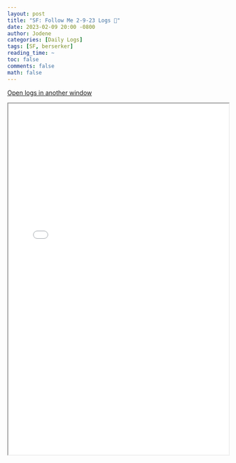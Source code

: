 ```yaml
---
layout: post
title: "SF: Follow Me 2-9-23 Logs 📜"
date: 2023-02-09 20:00 -0800
author: Jodene
categories: [Daily Logs]
tags: [SF, berserker]
reading_time: ~
toc: false
comments: false
math: false
---
```


<a href="/assets/logs/2023/February/daily/2-9-23-SF/index.html#SF%3A%20Follow%20Me%202-9-23" target="_blank">Open logs in another window</a>

<iframe src="/assets/logs/2023/February/daily/2-9-23-SF/index.html#SF%3A%20Follow%20Me%202-9-23" width="100%" height="800" style="display:block; margin: 0 auto;"> </iframe>
